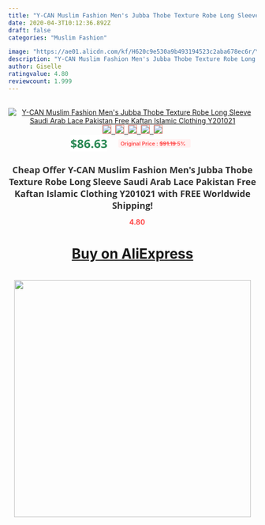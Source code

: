 ```yaml
---
title: "Y-CAN Muslim Fashion Men's Jubba Thobe Texture Robe Long Sleeve Saudi Arab Lace Pakistan Free Kaftan Islamic Clothing Y201021"
date: 2020-04-3T10:12:36.892Z
draft: false
categories: "Muslim Fashion"

image: "https://ae01.alicdn.com/kf/H620c9e530a9b493194523c2aba678ec6r/Y-CAN-Muslim-Fashion-Men-s-Jubba-Thobe-Texture-Robe-Long-Sleeve-Saudi-Arab-Lace-Pakistan.jpg"
description: "Y-CAN Muslim Fashion Men's Jubba Thobe Texture Robe Long Sleeve Saudi Arab Lace Pakistan Free Kaftan Islamic Clothing Y201021"
author: Giselle
ratingvalue: 4.80
reviewcount: 1.999
---
```

<br>
<div style="text-align: center;">
<a href="https://s.click.aliexpress.com/e/_9QncNr" target="_blank" rel="nofollow noopener noreferrer"><img alt="Y-CAN Muslim Fashion Men's Jubba Thobe Texture Robe Long Sleeve Saudi Arab Lace Pakistan Free Kaftan Islamic Clothing Y201021" class="magnifier-image" src="https://ae01.alicdn.com/kf/H620c9e530a9b493194523c2aba678ec6r/Y-CAN-Muslim-Fashion-Men-s-Jubba-Thobe-Texture-Robe-Long-Sleeve-Saudi-Arab-Lace-Pakistan.jpg_640x640.jpg">
<br>
<img style="border:1px solid salmon" src="https://ae01.alicdn.com/kf/H620c9e530a9b493194523c2aba678ec6r/Y-CAN-Muslim-Fashion-Men-s-Jubba-Thobe-Texture-Robe-Long-Sleeve-Saudi-Arab-Lace-Pakistan.jpg_120x120.jpg">&nbsp;&nbsp;<img style="border:1px solid salmon" src="https://ae01.alicdn.com/kf/Hd2e16e76bcb04d0b958d718271988c89R/Y-CAN-Muslim-Fashion-Men-s-Jubba-Thobe-Texture-Robe-Long-Sleeve-Saudi-Arab-Lace-Pakistan.jpg_120x120.jpg">&nbsp;&nbsp;<img style="border:1px solid salmon" src="https://ae01.alicdn.com/kf/Hd8f4b39fd0ab44808192f6fa072177ecJ/Y-CAN-Muslim-Fashion-Men-s-Jubba-Thobe-Texture-Robe-Long-Sleeve-Saudi-Arab-Lace-Pakistan.jpg_120x120.jpg">&nbsp;&nbsp;<img style="border:1px solid salmon" src="https://ae01.alicdn.com/kf/H82ae3c69ed5c439a9bb9c41c36c89410c/Y-CAN-Muslim-Fashion-Men-s-Jubba-Thobe-Texture-Robe-Long-Sleeve-Saudi-Arab-Lace-Pakistan.jpg_120x120.jpg">&nbsp;&nbsp;<img style="border:1px solid salmon" src="https://ae01.alicdn.com/kf/Ha53151d3a4184e69b8e51bd14c51ec91H/Y-CAN-Muslim-Fashion-Men-s-Jubba-Thobe-Texture-Robe-Long-Sleeve-Saudi-Arab-Lace-Pakistan.jpg_120x120.jpg"></a></div><br0>
<div style="text-align: center;"><span style="background-color: white; border: 0px; box-sizing: border-box; color: seagreen; display: inline-block; font-family: &quot;open sans&quot; , &quot;arial&quot; , &quot;helvetica&quot; , sans-serif , &quot;heiti&quot;; font-size: 24px; font-stretch: inherit; font-weight: 700; line-height: inherit; margin: 0px 10px 0px 0px; padding: 0px; vertical-align: middle;">$86.63 </span>
<span style="background: rgb(255 , 241 , 241); border-radius: 3px; border: 0px; box-sizing: border-box; color: #ff4747; display: inline-block; font-family: inherit; font-size: 12px; font-stretch: inherit; font-style: inherit; font-variant: inherit; font-weight: 600; line-height: inherit; margin: 0px; padding: 2px 5px; transform: scale(0.9); vertical-align: middle;">Original Price : <b style="text-decoration: line-through;">$91.19 </b> 5%&nbsp;&nbsp;</span></div>
<h1 style="color: #333333; display: inline-block; font-family: &quot;open sans&quot; , &quot;arial&quot; , &quot;helvetica&quot; , sans-serif , &quot;heiti&quot;; font-size: 18px; font-stretch: inherit; font-weight: 700; text-align: center;">Cheap Offer Y-CAN Muslim Fashion Men's Jubba Thobe Texture Robe Long Sleeve Saudi Arab Lace Pakistan Free Kaftan Islamic Clothing Y201021 with FREE Worldwide Shipping!</h1>
<div style="color: #ff4747; text-align: center;">
<img src="https://4.bp.blogspot.com/-M0ZcTcb-5uY/XleCXlxnR4I/AAAAAAAAAEc/OrjgMkXV1oMQFaCRZj5HQwOCBcu3w1FegCPcBGAYYCw/s1600/star.png" style="height: 15px;">&nbsp;<b>4.80</b></div>
<div class="button_cont" align="center"><a class="buynow_a" href="https://s.click.aliexpress.com/e/_9QncNr" target="_blank" rel="nofollow noopener noreferrer"><H1>Buy on AliExpress</H1></a></div><br>
<div class="separator" style="clear: both; text-align: center;">
<img src="https://lh3.googleusercontent.com/-pTy5HemUv9M/XlePHvY0dAI/AAAAAAAAAE4/0nX5iRUoIWY8eMW9Dpxeirr157OZliDIgCLcBGAsYHQ/s1600/badge.gif" width="480">
</div>
